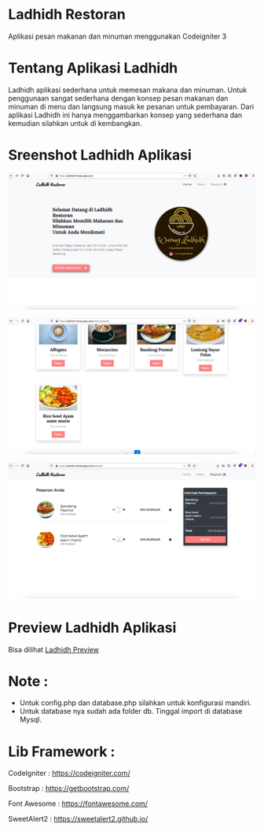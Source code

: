 
# Ladhidh Restoran
Aplikasi pesan makanan dan minuman menggunakan Codeigniter 3

# Tentang Aplikasi Ladhidh
Ladhidh aplikasi sederhana untuk memesan makana dan minuman. Untuk penggunaan sangat sederhana dengan konsep pesan makanan dan minuman di menu dan langsung masuk ke pesanan untuk pembayaran.
Dari aplikasi Ladhidh ini hanya menggambarkan konsep yang sederhana dan kemudian silahkan untuk di kembangkan.

# Sreenshot Ladhidh Aplikasi

![Page Home : ](https://github.com/ApryGithub/ladhidh/blob/development/screenshot/page-home.png)


![Page Menu : ](https://github.com/ApryGithub/ladhidh/blob/development/screenshot/page-menu.png)


![Page Pesanan / Order :](https://github.com/ApryGithub/ladhidh/blob/development/screenshot/page-order.png)


# Preview Ladhidh Aplikasi
Bisa dilihat [Ladhidh Preview](https://ladhidh.herokuapp.com/)

# Note :
- Untuk config.php dan database.php silahkan untuk konfigurasi mandiri.
- Untuk database nya sudah ada folder db. Tinggal import di database Mysql.

# Lib Framework :
CodeIgniter : https://codeigniter.com/

Bootstrap : https://getbootstrap.com/

Font Awesome : https://fontawesome.com/

SweetAlert2 : https://sweetalert2.github.io/
